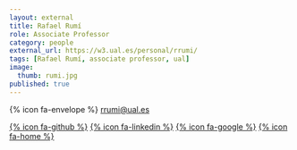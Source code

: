 ```yaml
---
layout: external
title: Rafael Rumí
role: Associate Professor
category: people
external_url: https://w3.ual.es/personal/rrumi/
tags: [Rafael Rumí, associate professor, ual]
image:
  thumb: rumi.jpg
published: true
---
```

{% icon fa-envelope %} rrumi@ual.es 

[{% icon fa-github %}](#) [{% icon fa-linkedin %}](#) [{% icon fa-google %}](#) [{% icon fa-home %}](https://w3.ual.es/personal/rrumi/)
